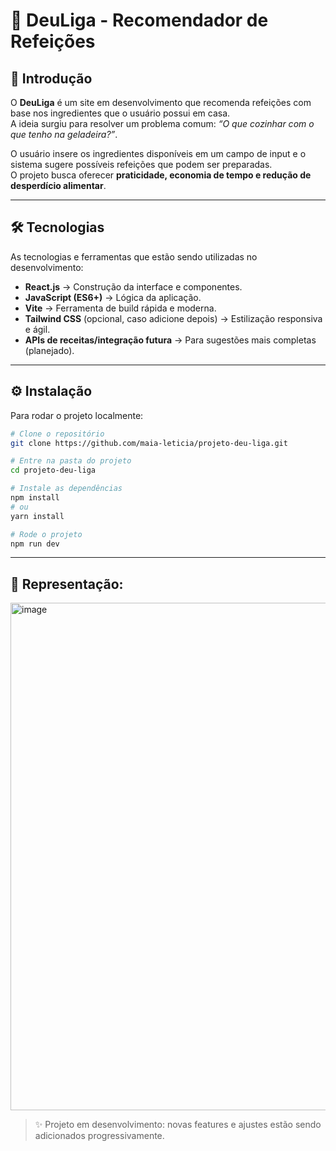 # 🍲 DeuLiga - Recomendador de Refeições

## 🚀 Introdução
O **DeuLiga** é um site em desenvolvimento que recomenda refeições com base nos ingredientes que o usuário possui em casa.  
A ideia surgiu para resolver um problema comum: *“O que cozinhar com o que tenho na geladeira?”*.  

O usuário insere os ingredientes disponíveis em um campo de input e o sistema sugere possíveis refeições que podem ser preparadas.  
O projeto busca oferecer **praticidade, economia de tempo e redução de desperdício alimentar**.

---

## 🛠️ Tecnologias
As tecnologias e ferramentas que estão sendo utilizadas no desenvolvimento:

- **React.js** → Construção da interface e componentes.
- **JavaScript (ES6+)** → Lógica da aplicação.
- **Vite** → Ferramenta de build rápida e moderna.
- **Tailwind CSS** (opcional, caso adicione depois) → Estilização responsiva e ágil.
- **APIs de receitas/integração futura** → Para sugestões mais completas (planejado).

---

## ⚙️ Instalação
Para rodar o projeto localmente:

```bash
# Clone o repositório
git clone https://github.com/maia-leticia/projeto-deu-liga.git

# Entre na pasta do projeto
cd projeto-deu-liga

# Instale as dependências
npm install
# ou
yarn install

# Rode o projeto
npm run dev
```

---

## 🎥 Representação:

<img width="1334" height="812" alt="image" src="https://github.com/user-attachments/assets/2f3f2f0c-4639-4853-8458-f2f022e9d662" />


> ✨ Projeto em desenvolvimento: novas features e ajustes estão sendo adicionados progressivamente.


